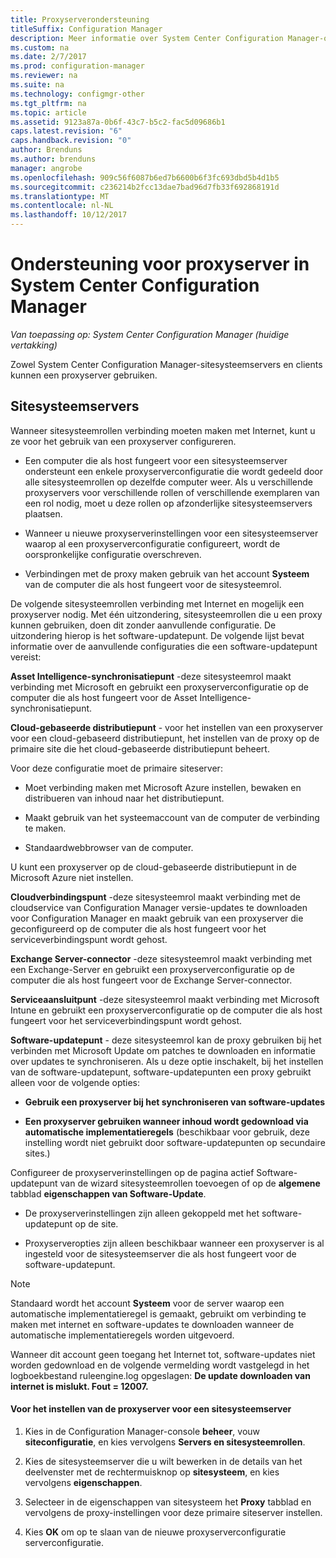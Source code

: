 ```yaml
---
title: Proxyserverondersteuning
titleSuffix: Configuration Manager
description: Meer informatie over System Center Configuration Manager-ondersteuning voor proxyservers die gebruikmaken van sitesysteemservers en clients.
ms.custom: na
ms.date: 2/7/2017
ms.prod: configuration-manager
ms.reviewer: na
ms.suite: na
ms.technology: configmgr-other
ms.tgt_pltfrm: na
ms.topic: article
ms.assetid: 9123a87a-0b6f-43c7-b5c2-fac5d09686b1
caps.latest.revision: "6"
caps.handback.revision: "0"
author: Brenduns
ms.author: brenduns
manager: angrobe
ms.openlocfilehash: 909c56f6087b6ed7b6600b6f3fc693dbd5b4d1b5
ms.sourcegitcommit: c236214b2fcc13dae7bad96d7fb33f692868191d
ms.translationtype: MT
ms.contentlocale: nl-NL
ms.lasthandoff: 10/12/2017
---
```

# <a name="proxy-server-support-in-system-center-configuration-manager"></a>Ondersteuning voor proxyserver in System Center Configuration Manager

*Van toepassing op: System Center Configuration Manager (huidige vertakking)*

Zowel System Center Configuration Manager-sitesysteemservers en clients kunnen een proxyserver gebruiken.  

## <a name="site-system-servers"></a>Sitesysteemservers  
Wanneer sitesysteemrollen verbinding moeten maken met Internet, kunt u ze voor het gebruik van een proxyserver configureren.  

-   Een computer die als host fungeert voor een sitesysteemserver ondersteunt een enkele proxyserverconfiguratie die wordt gedeeld door alle sitesysteemrollen op dezelfde computer weer. Als u verschillende proxyservers voor verschillende rollen of verschillende exemplaren van een rol nodig, moet u deze rollen op afzonderlijke sitesysteemservers plaatsen.  

-   Wanneer u nieuwe proxyserverinstellingen voor een sitesysteemserver waarop al een proxyserverconfiguratie configureert, wordt de oorspronkelijke configuratie overschreven.  

-   Verbindingen met de proxy maken gebruik van het account **Systeem** van de computer die als host fungeert voor de sitesysteemrol.  

De volgende sitesysteemrollen verbinding met Internet en mogelijk een proxyserver nodig.  Met één uitzondering, sitesysteemrollen die u een proxy kunnen gebruiken, doen dit zonder aanvullende configuratie. De uitzondering hierop is het software-updatepunt. De volgende lijst bevat informatie over de aanvullende configuraties die een software-updatepunt vereist:  

**Asset Intelligence-synchronisatiepunt** -deze sitesysteemrol maakt verbinding met Microsoft en gebruikt een proxyserverconfiguratie op de computer die als host fungeert voor de Asset Intelligence-synchronisatiepunt.  

**Cloud-gebaseerde distributiepunt** - voor het instellen van een proxyserver voor een cloud-gebaseerd distributiepunt, het instellen van de proxy op de primaire site die het cloud-gebaseerde distributiepunt beheert.  

Voor deze configuratie moet de primaire siteserver:  

-   Moet verbinding maken met Microsoft Azure instellen, bewaken en distribueren van inhoud naar het distributiepunt.  

-   Maakt gebruik van het systeemaccount van de computer de verbinding te maken.  

-   Standaardwebbrowser van de computer.  

U kunt een proxyserver op de cloud-gebaseerde distributiepunt in de Microsoft Azure niet instellen.  

**Cloudverbindingspunt** -deze sitesysteemrol maakt verbinding met de cloudservice van Configuration Manager versie-updates te downloaden voor Configuration Manager en maakt gebruik van een proxyserver die geconfigureerd op de computer die als host fungeert voor het serviceverbindingspunt wordt gehost.  

**Exchange Server-connector** -deze sitesysteemrol maakt verbinding met een Exchange-Server en gebruikt een proxyserverconfiguratie op de computer die als host fungeert voor de Exchange Server-connector.  

**Serviceaansluitpunt** -deze sitesysteemrol maakt verbinding met Microsoft Intune en gebruikt een proxyserverconfiguratie op de computer die als host fungeert voor het serviceverbindingspunt wordt gehost.  

**Software-updatepunt** - deze sitesysteemrol kan de proxy gebruiken bij het verbinden met Microsoft Update om patches te downloaden en informatie over updates te synchroniseren. Als u deze optie inschakelt, bij het instellen van de software-updatepunt, software-updatepunten een proxy gebruikt alleen voor de volgende opties:  

-   **Gebruik een proxyserver bij het synchroniseren van software-updates**  

-   **Een proxyserver gebruiken wanneer inhoud wordt gedownload via automatische implementatieregels** (beschikbaar voor gebruik, deze instelling wordt niet gebruikt door software-updatepunten op secundaire sites.)  

Configureer de proxyserverinstellingen op de pagina actief Software-updatepunt van de wizard sitesysteemrollen toevoegen of op de **algemene** tabblad **eigenschappen van Software-Update**.  

-   De proxyserverinstellingen zijn alleen gekoppeld met het software-updatepunt op de site.  

-   Proxyserveropties zijn alleen beschikbaar wanneer een proxyserver is al ingesteld voor de sitesysteemserver die als host fungeert voor de software-updatepunt.  

> [!NOTE]  
>  Standaard wordt het account **Systeem** voor de server waarop een automatische implementatieregel is gemaakt, gebruikt om verbinding te maken met internet en software-updates te downloaden wanneer de automatische implementatieregels worden uitgevoerd.  
>   
>  Wanneer dit account geen toegang het Internet tot, software-updates niet worden gedownload en de volgende vermelding wordt vastgelegd in het logboekbestand ruleengine.log opgeslagen: **De update downloaden van internet is mislukt. Fout = 12007.**  

#### <a name="to-set-up-the-proxy-server-for-a-site-system-server"></a>Voor het instellen van de proxyserver voor een sitesysteemserver  

1.  Kies in de Configuration Manager-console **beheer**, vouw **siteconfiguratie**, en kies vervolgens **Servers en sitesysteemrollen**.  

2.  Kies de sitesysteemserver die u wilt bewerken in de details van het deelvenster met de rechtermuisknop op **sitesysteem**, en kies vervolgens **eigenschappen**.  

3.  Selecteer in de eigenschappen van sitesysteem het **Proxy** tabblad en vervolgens de proxy-instellingen voor deze primaire siteserver instellen.  

4.  Kies **OK** om op te slaan van de nieuwe proxyserverconfiguratie serverconfiguratie.  
